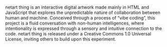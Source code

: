 netart thing is an interactive digital artwork made mainly in HTML and JavaScript that explores the unpredictable nature of collaboration between human and machine. Conceived through a process of “vibe coding”, this project is a fluid conversation with non-human intelligences, where intentionality is expressed through a sensory and intuitive connection to the code. netart thing is released under a Creative Commons 1.0 Universal License, inviting others to build upon this experiment.
